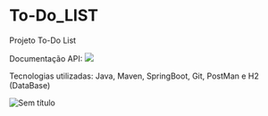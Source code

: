 # To-Do_LIST

Projeto To-Do List

Documentação API: ![](https://documenter.getpostman.com/view/30375028/2s9YR56ur5)

Tecnologias utilizadas: Java, Maven, SpringBoot, Git, PostMan e H2 (DataBase)

![Sem título](https://github.com/hanspeterdietiker/To-Do_LIST/assets/126719678/032140c6-c80f-49a2-9d73-9bc6dbe4b606)

